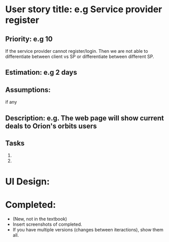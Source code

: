 # User story title: e.g Service provider register

## Priority: e.g 10
If the service provider cannot register/login. Then we are not able to differentiate between client vs SP or differentiate between different SP.

## Estimation: e.g 2 days


## Assumptions:
if any

## Description: e.g. The web page will show current deals to Orion's orbits users


## Tasks
1. 
2. 

# UI Design:

# Completed:
* (New, not in the textbook) 
* Insert screenshots of completed. 
* If you have multiple versions (changes between iteractions), show them all.

